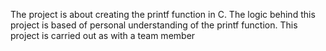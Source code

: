 The project is about creating the printf function in C. The logic behind this project is based of personal understanding of the printf function. This project is carried out as with a team member

